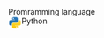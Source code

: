 <div>
  <span>Promramming language </span>
  <div style='display: flex'>
    <img src='./python-svgrepo-com.svg' style='width: 1.5rem; height: 1.5rem' />
    <span>Python</span>
  </div>
</div>
